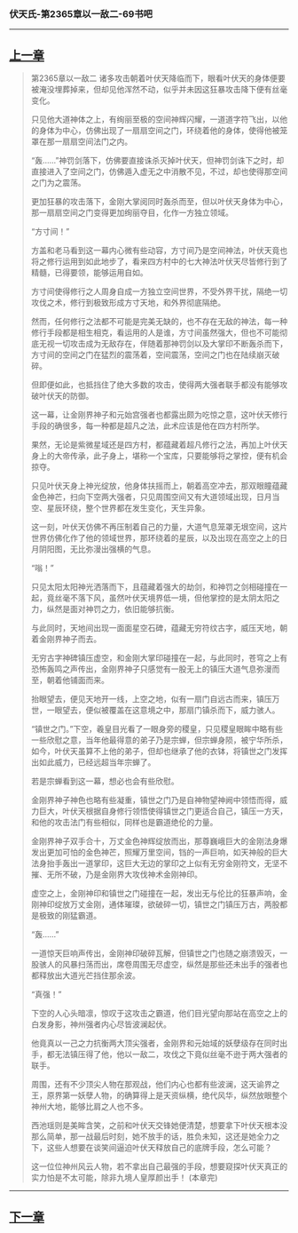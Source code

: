 ### 伏天氏-第2365章以一敌二-69书吧

--------
[上一章](./0f7f89c4c9f94f5cd0db9c5030f8e7b0.md)
--------


>
>
>
>第2365章以一敌二
>诸多攻击朝着叶伏天降临而下，眼看叶伏天的身体便要被淹没埋葬掉来，但却见他浑然不动，似乎并未因这狂暴攻击降下便有丝毫变化。
>
>只见他大道神体之上，有绚丽至极的空间神辉闪耀，一道道字符飞出，以他的身体为中心，仿佛出现了一扇扇空间之门，环绕着他的身体，使得他被笼罩在那一扇扇空间法门之内。
>
>“轰……”神罚剑落下，仿佛要直接诛杀灭掉叶伏天，但神罚剑诛下之时，却直接进入了空间之门，仿佛遁入虚无之中消散不见，不过，却也使得那空间之门为之震荡。
>
>更加狂暴的攻击落下，金刚大掌阅同时轰杀而至，但以叶伏天身体为中心，那一扇扇空间之门变得更加绚丽夺目，化作一方独立领域。
>
>“方寸间！”
>
>方盖和老马看到这一幕内心微有些动容，方寸间乃是空间神法，叶伏天竟也将之修行运用到如此地步了，看来四方村中的七大神法叶伏天尽皆修行到了精髓，已得要领，能够运用自如。
>
>方寸间使得修行之人周身自成一方独立空间世界，不受外界干扰，隔绝一切攻伐之术，修行到极致形成方寸天地，和外界彻底隔绝。
>
>然而，任何修行之法都不可能是完美无缺的，也不存在无敌的神法，每一种修行手段都是相生相克，看运用的人是谁，方寸间虽然强大，但也不可能彻底无视一切攻击成为无敌存在，伴随着那神罚剑以及大掌印不断轰杀而下，方寸间的空间之门在猛烈的震荡着，空间震荡，空间之门也在陆续崩灭破碎。
>
>但即便如此，也抵挡住了绝大多数的攻击，使得两大强者联手都没有能够攻破叶伏天的防御。
>
>这一幕，让金刚界神子和元始宫强者也都露出颇为吃惊之意，这叶伏天修行手段的确很多，每一种都是超凡之法，此术应该是他在四方村所学。
>
>果然，无论是紫微星域还是四方村，都蕴藏着超凡修行之法，再加上叶伏天身上的大帝传承，此子身上，堪称一个宝库，只要能够将之掌控，便有机会掠夺。
>
>只见叶伏天身上神光绽放，他身体扶摇而上，朝着高空冲去，那双眼瞳蕴藏金色神芒，扫向下空两大强者，只见周围空间又有大道领域出现，日月当空、星辰环绕，整个世界都在发生变化，天生异象。
>
>这一刻，叶伏天仿佛不再压制着自己的力量，大道气息笼罩无垠空间，这片世界仿佛化作了他的领域世界，那环绕着的星辰，以及出现在高空之上的日月阴阳图，无比弥漫出强横的气息。
>
>“嗡！”
>
>只见太阳太阳神光洒落而下，且蕴藏着强大的劫剑，和神罚之剑相碰撞在一起，竟丝毫不落下风，虽然叶伏天境界低一境，但他掌控的是太阴太阳之力，纵然是面对神罚之力，依旧能够抗衡。
>
>与此同时，天地间出现一面面星空石碑，蕴藏无穷符纹古字，威压天地，朝着金刚界神子而去。
>
>无穷古字神碑镇压虚空，和金刚大掌印碰撞在一起，与此同时，苍穹之上有恐怖轰鸣之声传出，金刚界神子只感觉有一股无上的镇压大道气息弥漫而至，朝着他铺面而来。
>
>抬眼望去，便见天地开一线，上空之地，似有一扇门自远古而来，镇压万世，一眼望去，便似被覆盖在这意境之中，那扇门镇杀而下，威力骇人。
>
>“镇世之门。”下空，羲皇目光看了一眼身旁的稷皇，只见稷皇眼眸中略有些一些欣慰之意，当年他最得意的弟子乃是宗蝉，但宗蝉身陨，被宁华所杀，如今，叶伏天虽算不上他的弟子，但却也继承了他的衣钵，将镇世之门发挥出如此威力，已经远超当年宗蝉了。
>
>若是宗蝉看到这一幕，想必也会有些欣慰。
>
>金刚界神子神色也略有些凝重，镇世之门乃是自神物望神阙中领悟而得，威力巨大，叶伏天根据自身修行领悟使得镇世之门更适合自己，镇压一方天，和他的攻击法门有些相似，同样也是霸道绝伦的力量。
>
>金刚界神子双手合十，万丈金色神辉绽放而出，那尊巍峨巨大的金刚法身爆发出更加可怕的金色神芒，照耀万里空间，铛的一声巨响，如天神般的巨大法身抬手轰出一道掌印，这巨大无边的掌印之上似有无穷金刚符文，无坚不摧、无所不破，乃是金刚界大攻伐神术金刚神印。
>
>虚空之上，金刚神印和镇世之门碰撞在一起，发出无与伦比的狂暴声响，金刚神印绽放万丈金刚，通体璀璨，欲破碎一切，镇世之门镇压万古，两股都是极致的刚猛霸道。
>
>“轰……”
>
>一道惊天巨响声传出，金刚神印破碎瓦解，但镇世之门也随之崩溃毁灭，一股骇人的风暴扫荡而出，席卷周围无尽虚空，纵然是那些还未出手的强者也都释放出大道光芒挡住那余波。
>
>“真强！”
>
>下空的人心头暗凛，惊叹于这攻击之霸道，他们目光望向那站在高空之上的白发身影，神州强者内心尽皆波澜起伏。
>
>他竟真以一己之力抗衡两大顶尖强者，金刚界和元始域的妖孽级存在同时出手，都无法镇压得了他，他以一敌二，攻伐之下竟似丝毫不逊于两大强者的联手。
>
>周围，还有不少顶尖人物在那观战，他们内心也都有些波澜，这天谕界之王，原界第一妖孽人物，的确算得上是天资纵横，绝代风华，纵然放眼整个神州大地，能够比肩之人也不多。
>
>西池瑶则是美眸含笑，之前和叶伏天交锋她便清楚，想要拿下叶伏天根本没那么简单，那一战最后时刻，她不放手的话，胜负未知，这还是她全力之下，这些人想要在谈笑间逼迫叶伏天释放自己的底牌手段，怎么可能？
>
>这一位位神州风云人物，若不拿出自己最强的手段，想要窥探叶伏天真正的实力怕是不太可能，除非九境人皇厚颜出手！
>(本章完)
>
>

--------
[下一章](./3627558d14a1f6c4d10039414c71606b.md)
--------
